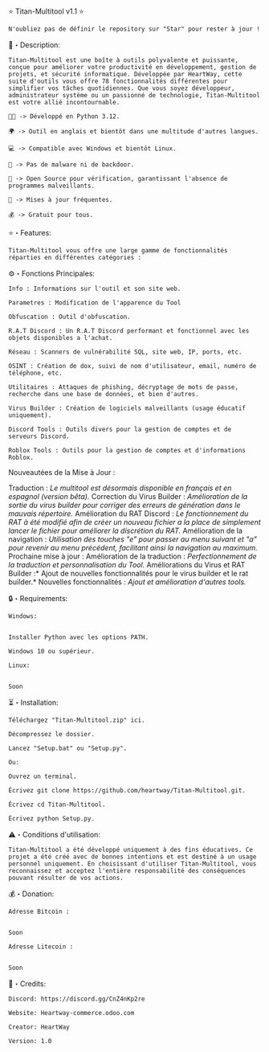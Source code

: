 ⭐ Titan-Multitool v1.1 ⭐
 
	N'oubliez pas de définir le repository sur "Star" pour rester à jour !

📜・Description:

	Titan-Multitool est une boîte à outils polyvalente et puissante, conçue pour améliorer votre productivité en développement, gestion de projets, et sécurité informatique. Développée par HeartWay, cette suite d'outils vous offre 78 fonctionnalités différentes pour simplifier vos tâches quotidiennes. Que vous soyez développeur, administrateur système ou un passionné de technologie, Titan-Multitool est votre allié incontournable.

	👨‍💻 -> Développé en Python 3.12.

	🌍 -> Outil en anglais et bientôt dans une multitude d'autres langues.

	💻 -> Compatible avec Windows et bientôt Linux.

	🔎 -> Pas de malware ni de backdoor.

	📂 -> Open Source pour vérification, garantissant l'absence de programmes malveillants.

	🔄 -> Mises à jour fréquentes.

	💰 -> Gratuit pour tous.

⭐・Features:

	Titan-Multitool vous offre une large gamme de fonctionnalités réparties en différentes catégories :

⚙️・Fonctions Principales:

	Info : Informations sur l'outil et son site web.

	Parametres : Modification de l'apparence du Tool

	Obfuscation : Outil d'obfuscation.

	R.A.T Discord : Un R.A.T Discord performant et fonctionnel avec les objets disponibles a l'achat.

	Réseau : Scanners de vulnérabilité SQL, site web, IP, ports, etc.

	OSINT : Création de dox, suivi de nom d'utilisateur, email, numéro de téléphone, etc.

	Utilitaires : Attaques de phishing, décryptage de mots de passe, recherche dans une base de données, et bien d'autres.

	Virus Builder : Création de logiciels malveillants (usage éducatif uniquement).

	Discord Tools : Outils divers pour la gestion de comptes et de serveurs Discord.

	Roblox Tools : Outils pour la gestion de comptes et d'informations Roblox.

 Nouveautées de la Mise à Jour :

Traduction : *Le multitool est désormais disponible en français et en espagnol (version bêta).*
Correction du Virus Builder : *Amélioration de la sortie du virus builder pour corriger des erreurs de génération dans le mauvais répertoire.*
Amélioration du RAT Discord : *Le fonctionnement du RAT à été modifié afin de créer un nouveau fichier a la place de simplement lancer le fichier pour améliorer la discrétion du RAT.*
Amélioration de la navigation : *Utilisation des touches "e" pour passer au menu suivant et "a" pour revenir au menu précédent, facilitant ainsi la navigation au maximum.*
Prochaine mise à jour :
Amélioration de la traduction : *Perfectionnement de la traduction et personnalisation du Tool.*
Améliorations du Virus et RAT Builder :* Ajout de nouvelles fonctionnalités pour le virus builder et le rat builder.*
Nouvelles fonctionnalités : *Ajout et amélioration d'autres tools.*

🔒・Requirements:

	Windows:


	Installer Python avec les options PATH.

	Windows 10 ou supérieur.

	Linux:


	Soon


⏳・Installation:

	Téléchargez "Titan-Multitool.zip" ici.

	Décompressez le dossier.

	Lancez "Setup.bat" ou "Setup.py".

	Ou:

	Ouvrez un terminal.

	Écrivez git clone https://github.com/heartway/Titan-Multitool.git.

	Écrivez cd Titan-Multitool.

	Écrivez python Setup.py.

⚠️・Conditions d'utilisation:

	Titan-Multitool a été développé uniquement à des fins éducatives. Ce projet a été créé avec de bonnes intentions et est destiné à un usage personnel uniquement. En choisissant d'utiliser Titan-Multitool, vous reconnaissez et acceptez l'entière responsabilité des conséquences pouvant résulter de vos actions.


💰・Donation:

	Adresse Bitcoin :
	
	
	Soon

	Adresse Litecoin :
	
	
	Soon

🔗・Credits:

	Discord: https://discord.gg/CnZ4nKp2re

	Website: Heartway-commerce.odoo.com

	Creator: HeartWay

	Version: 1.0
